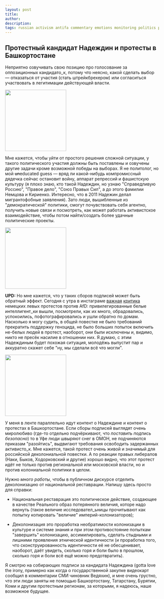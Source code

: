 ```yaml
---
layout: post
title: 
author:
description: 
tags: russian activism antifa commentary emotions monitoring politics practices palestine links
---
```


## Протестный кандидат Надеждин и протесты в Башкортостане

Неприятно озвучивать свою позицию про голосование за оппозиционных кандидато_к, потому что неясно, какой сделать выбор — отказаться от участия (стать штрейкбрехером) или согласиться участвовать в легитимации действующей власти. 

<img height="200" src="https://novayagazeta.eu/static/records/ebf0a2a5b2674edeb2875b835ba325eb.jpeg">

Мне кажется, чтобы уйти от простого решения сложной ситуации, у такого политического участия должны быть поставлены и озвучены другие задачи кроме возможной победы на выборах. Я не политолог, но мой ~~un~~educated guess — вряд ли какой-нибудь компромиссный дядечка сейчас остановит войну, аппарат репрессий и фашистскую культуру (я плохо знаю, кто такой Надеждин, но узнаю "Справедливую Россию", "Правое дело", "Союз Правых Сил", а до этого фамилии Немцова и Кириенко. Интересно, что в 2011 Надежин делал мигрантофобные заявления). Зато люди, вышибленные из "демократической" политики, смогут почувствовать себя агентно, получить новые связи и посмотреть, как может работать активистское взаимодействие, чтобы потом найти/создать более удачные политические проекты. 

<img height="200" src="https://instagram.ffru9-1.fna.fbcdn.net/v/t51.2885-15/420182475_361413516522571_2297513449651761191_n.jpg?stp=dst-jpg_e35&efg=eyJ2ZW5jb2RlX3RhZyI6ImltYWdlX3VybGdlbi4xMDgweDEwODAuc2RyIn0&_nc_ht=instagram.ffru9-1.fna.fbcdn.net&_nc_cat=107&_nc_ohc=7f-sKUe79CoAX-HsNhj&edm=ACWDqb8BAAAA&ccb=7-5&ig_cache_key=MzI4NTg2NDk5NDEzMzEyMTkyOA%3D%3D.2-ccb7-5&oh=00_AfD_QTVCMDwN7w5lL864YI2P0XVqCYEbwqqtVXUg7YWrWg&oe=65B43245&_nc_sid=ee9879">

**UPD:** Но мне кажется, что у таких сборов подписей может быть обратный эффект. Сегодня с утра в инстаграме [важная](https://www.instagram.com/p/C2X87D7Nvip/) [критика](https://www.instagram.com/p/C2ZvM6gsHY4/?img_index=1) немецких левых протестов против AfD: привилегированные белые интеллигент_ки вышли, посмотрели, как их много, обрадовались, успокоились, пофотографировались и ушли обратно по домам. Насколько я могу судить, в общей повестке не было требований прекратить поддержку геноцида, не было больших попыток включить не-белых людей в протест, наоборот, они были исключены и, видимо, никто не пресёк насилие в отношении них. Я думаю, с этим Надеждиным будет похожая ситуация, молодёжь выпустит пар и аккуратно скажет себе "ну, мы сделали всё что могли".

<img height="200" src="https://i.ytimg.com/vi/KQ4I8yXz9n4/hq720.jpg?sqp=-oaymwEhCK4FEIIDSFryq4qpAxMIARUAAAAAGAElAADIQj0AgKJD&rs=AOn4CLDBegS3i891FrnwuNE50SBQqyH2kA">

У меня в ленте параллельно идут контент о Надеждине и контент о протестах в Башкортостане. Если сборы подписей выглядят очень миролюбиво (где-то отдельно подчёркивают, что _поставить подпись безопасно_) то в Уфе люди швыряют снег в ОМОН, не подчиняются приказам "разойтись", выдвигают требования освободить задержанных активисто_к. Мне кажется, такой протест очень живой и значимый для российской деколониальной повестки. А по реакции правых либералов (Наки, Быков, Ходорковский и другие) хорошо видно, что этот протест идёт не только против региональной или московской власти, но и против колониальной политики в целом. 

Нужно _много работы_, чтобы в публичном дискурсе отделить деколонизацию от национальной реставрации. Напишу здесь просто для справки: 
- Национальная реставрация это политическое действие, создающее в качестве Реального образ потерянного величия, которе надо вернуть (такое величие исследовател_ьницы прочитывают как попытку копировать "величие" империй-колонизаторов); 

- Деколонизация это проработка необратимости колонизации в культуре и системе знания и при этом противостояние попыткам "завершить" колонизацию, ассимилировать, сделать стыдными и лишними проявления этнической идентичности (и проработка того, что сконструированность идентичности её не обесценивает, наоборот, даёт увидеть, сколько горя и боли было в прошлом, сколько горя и боли всё ещё можно предотвратить).

Я смотрю на собирающих подписи за кандидата Надеждина (gotta love the irony, примерно как когда о государственной закупке видеокарт сообщил в комментарии СМИ чиновник Ведяхин), и мне очень грустно, что эти люди заняты не помощью Башкортостану, Татарстану, Бурятии, Коми и другим протестным регионам, за которыми, я надеюсь, наше возможное будущее. 
